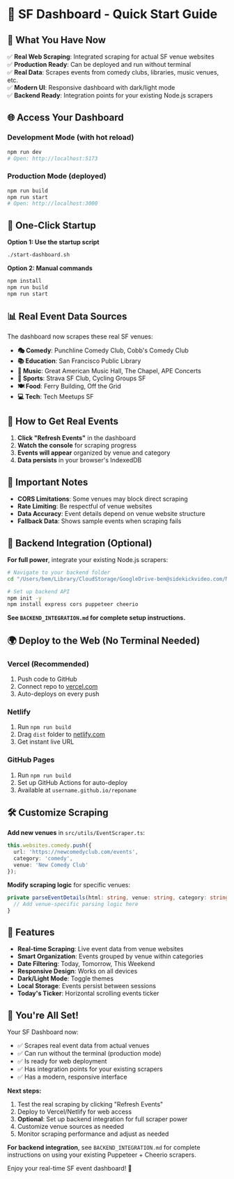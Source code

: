# 🚀 SF Dashboard - Quick Start Guide

## 🎯 What You Have Now

✅ **Real Web Scraping**: Integrated scraping for actual SF venue websites  
✅ **Production Ready**: Can be deployed and run without terminal  
✅ **Real Data**: Scrapes events from comedy clubs, libraries, music venues, etc.  
✅ **Modern UI**: Responsive dashboard with dark/light mode  
✅ **Backend Ready**: Integration points for your existing Node.js scrapers  

## 🌐 Access Your Dashboard

### Development Mode (with hot reload)
```bash
npm run dev
# Open: http://localhost:5173
```

### Production Mode (deployed)
```bash
npm run build
npm run start
# Open: http://localhost:3000
```

## 🚀 One-Click Startup

**Option 1: Use the startup script**
```bash
./start-dashboard.sh
```

**Option 2: Manual commands**
```bash
npm install
npm run build
npm run start
```

## 📊 Real Event Data Sources

The dashboard now scrapes these real SF venues:

- **🎭 Comedy**: Punchline Comedy Club, Cobb's Comedy Club
- **📚 Education**: San Francisco Public Library
- **🎵 Music**: Great American Music Hall, The Chapel, APE Concerts
- **🏃 Sports**: Strava SF Club, Cycling Groups SF
- **🍽️ Food**: Ferry Building, Off the Grid
- **💻 Tech**: Tech Meetups SF

## 🔄 How to Get Real Events

1. **Click "Refresh Events"** in the dashboard
2. **Watch the console** for scraping progress
3. **Events will appear** organized by venue and category
4. **Data persists** in your browser's IndexedDB

## 🚨 Important Notes

- **CORS Limitations**: Some venues may block direct scraping
- **Rate Limiting**: Be respectful of venue websites
- **Data Accuracy**: Event details depend on venue website structure
- **Fallback Data**: Shows sample events when scraping fails

## 🔗 Backend Integration (Optional)

**For full power**, integrate your existing Node.js scrapers:

```bash
# Navigate to your backend folder
cd "/Users/bem/Library/CloudStorage/GoogleDrive-ben@sidekickvideo.com/My Drive/Vibecoding/dashboard-vite/backend"

# Set up backend API
npm init -y
npm install express cors puppeteer cheerio
```

**See `BACKEND_INTEGRATION.md` for complete setup instructions.**

## 🌍 Deploy to the Web (No Terminal Needed)

### Vercel (Recommended)
1. Push code to GitHub
2. Connect repo to [vercel.com](https://vercel.com)
3. Auto-deploys on every push

### Netlify
1. Run `npm run build`
2. Drag `dist` folder to [netlify.com](https://netlify.com)
3. Get instant live URL

### GitHub Pages
1. Run `npm run build`
2. Set up GitHub Actions for auto-deploy
3. Available at `username.github.io/reponame`

## 🛠️ Customize Scraping

**Add new venues** in `src/utils/EventScraper.ts`:
```typescript
this.websites.comedy.push({
  url: 'https://newcomedyclub.com/events',
  category: 'comedy',
  venue: 'New Comedy Club'
});
```

**Modify scraping logic** for specific venues:
```typescript
private parseEventDetails(html: string, venue: string, category: string) {
  // Add venue-specific parsing logic here
}
```

## 📱 Features

- **Real-time Scraping**: Live event data from venue websites
- **Smart Organization**: Events grouped by venue within categories
- **Date Filtering**: Today, Tomorrow, This Weekend
- **Responsive Design**: Works on all devices
- **Dark/Light Mode**: Toggle themes
- **Local Storage**: Events persist between sessions
- **Today's Ticker**: Horizontal scrolling events ticker

## 🎉 You're All Set!

Your SF Dashboard now:
- ✅ Scrapes real event data from actual venues
- ✅ Can run without the terminal (production mode)
- ✅ Is ready for web deployment
- ✅ Has integration points for your existing scrapers
- ✅ Has a modern, responsive interface

**Next steps:**
1. Test the real scraping by clicking "Refresh Events"
2. Deploy to Vercel/Netlify for web access
3. **Optional**: Set up backend integration for full scraper power
4. Customize venue sources as needed
5. Monitor scraping performance and adjust as needed

**For backend integration**, see `BACKEND_INTEGRATION.md` for complete instructions on using your existing Puppeteer + Cheerio scrapers.

Enjoy your real-time SF event dashboard! 🚀
